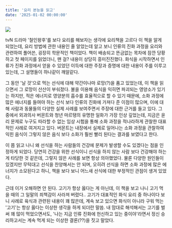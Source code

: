 ```yaml
---
title: '요리 본능을 읽고'
date: '2025-01-02 00:00:00'
---
```


<img src='/images/memo/memo-2-2.jpg'>

tvN 드라마 '철인왕후'를 보다 요리를 해보자는 생각에 요리책을 고르다 이 책을 알게 되었는데, 요리 방법에 관한 내용인 줄 알았는데 알고 보니 인류의 진화 과정을 요리와 관련하여 풀어쓴, 굉장히 학문적인 책이었다. 책이 배송되고 뜬금없는  목차에 잠깐 당황하고 첫 페이지를 읽었더니, 왠 걸? 내용이 상당히 흥미진진했다.  화식을 시작하면서 인류가 진화 과정에서 얻을 수 있었던 이득에 대한 주장과 증명에 대한 내용이 주를 이루고 있는데, 그 설명들이 하나같이 깨알같다. 

그 동안 '날 것'으로 먹는 선식에 대해 약간이나마 로망(?)을 품고 있었는데, 이 책을 읽으면서 그 로망이 산산이 부숴졌다. 불을 이용해 음식을 익히면 파괴되는 영양소가 있기는 하지만, 적은 에너지로 영양분의 흡수를 효율적으로 할 수 있기 때문에, 소화 과정에 많은 에너지를 들여야 하는 선식 보다 인류의 진화에 가져다 준 이점이 많으며, 이에 대해 사람과 동물들의 다양한 실제 사례를 보여주면서 주장에 대한 근거를 들고 있다. 그 중에서 외과의사 버몬트와 청년 마르탱의 유명한 일화가 가장 인상 깊었는데, 지금은 윤리 문제로 누구도 따라할 수 없는 임상 시험을 통해 소화 과정을 적나라하게 관찰한 대표적인 사례로 여겨지고 있다. 버몬트는 내장에서 실제로 일어나는 소화 과정을 관찰하여 익힌 음식이 그렇지 않은 음식 보다 소화가 훨씬 빨리 된다는 결과를 보였다고 한다.

이 쯤 읽고 나니 왜 선식을 하는 사람들의 건강에 문제가 발생할 수도 있겠다는 점을 인정하게 되었다. 당연히 건강을 위한 선식이니 선식을 하지 않는 사람 보다 건강해야 하는 게 타당한 것 같은데, 그렇지 않은 사례를 보면 항상 의아했었다. 물론 다양한 원인들이 있겠지만 무턱대고 선식을 찬양해서는 안 되며, 오히려 선식을 하면 소화 과정에 많은 에너지가 소모된다고 하니, 책을 보다 보니 어느새 선식에 대한 부정적인 관점이 생겨 있었다.

근데 이거 오해하면 안 된다. 고기가 항상 옳다는 게 아닌데, 이 책을 보고 나니 고기 먹을 때의 그 일말의  죄책감이 사라져 버렸다.. 고기가 대표적인 화식 요리 중 하나이다 보니 사례로 육식과 관련된 내용이 꽤 많은데, 계속 보고 있으면 화식이 아니라 구워 먹는 '고기'는 항상 옳다는 이상한 생각을 하게 되더란 말씀. 내 맘대로 해석해서는 고기를 벌써 꽤 많이 먹었으면서도, '나는 지금 인류 진화에 헌신하고 있는 중이야'라면서 정신 승리하고서는 계속 먹게 되는 이상한 결론(??)을 짓고 말았다.